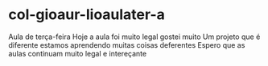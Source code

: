 # col-gioaur-lioaulater-a
Aula de terça-feira
Hoje a aula foi muito legal gostei muito
Um projeto que é diferente estamos aprendendo muitas coisas deferentes
Espero que as aulas continuam muito legal e intereçante
